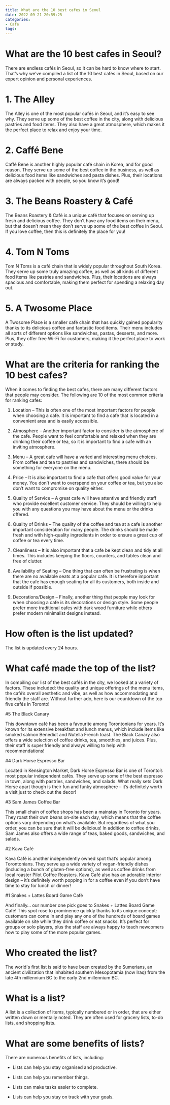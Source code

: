```yaml
---
title: What are the 10 best cafes in Seoul
date: 2022-09-21 20:59:25
categories:
- Cafe
tags:
---
```



#  What are the 10 best cafes in Seoul?

There are endless cafés in Seoul, so it can be hard to know where to start. That’s why we’ve compiled a list of the 10 best cafés in Seoul, based on our expert opinion and personal experiences.

# 1. The Alley

The Alley is one of the most popular cafés in Seoul, and it’s easy to see why. They serve up some of the best coffee in the city, along with delicious pastries and food items. They also have a great atmosphere, which makes it the perfect place to relax and enjoy your time.

# 2. Caffé Bene

Caffé Bene is another highly popular café chain in Korea, and for good reason. They serve up some of the best coffee in the business, as well as delicious food items like sandwiches and pasta dishes. Plus, their locations are always packed with people, so you know it’s good!

# 3. The Beans Roastery & Café

The Beans Roastery & Café is a unique café that focuses on serving up fresh and delicious coffee. They don’t have any food items on their menu, but that doesn’t mean they don’t serve up some of the best coffee in Seoul. If you love coffee, then this is definitely the place for you!

# 4. Tom N Toms

Tom N Toms is a café chain that is widely popular throughout South Korea. They serve up some truly amazing coffee, as well as all kinds of different food items like pastries and sandwiches. Plus, their locations are always spacious and comfortable, making them perfect for spending a relaxing day out.

# 5. A Twosome Place

A Twosome Place is a smaller café chain that has quickly gained popularity thanks to its delicious coffee and fantastic food items. Their menu includes all sorts of different options like sandwiches, pastas, desserts, and more. Plus, they offer free Wi-Fi for customers, making it the perfect place to work or study.

#  What are the criteria for ranking the 10 best cafes?

When it comes to finding the best cafes, there are many different factors that people may consider. The following are 10 of the most common criteria for ranking cafes:

1. Location – This is often one of the most important factors for people when choosing a cafe. It is important to find a cafe that is located in a convenient area and is easily accessible.

2. Atmosphere – Another important factor to consider is the atmosphere of the cafe. People want to feel comfortable and relaxed when they are drinking their coffee or tea, so it is important to find a cafe with an inviting atmosphere.

3. Menu – A great cafe will have a varied and interesting menu choices. From coffee and tea to pastries and sandwiches, there should be something for everyone on the menu.

4. Price – It is also important to find a cafe that offers good value for your money. You don’t want to overspend on your coffee or tea, but you also don’t want to compromise on quality either.

5. Quality of Service – A great cafe will have attentive and friendly staff who provide excellent customer service. They should be willing to help you with any questions you may have about the menu or the drinks offered.

6. Quality of Drinks – The quality of the coffee and tea at a cafe is another important consideration for many people. The drinks should be made fresh and with high-quality ingredients in order to ensure a great cup of coffee or tea every time.

7. Cleanliness – It is also important that a cafe be kept clean and tidy at all times. This includes keeping the floors, counters, and tables clean and free of clutter.

8. Availability of Seating – One thing that can often be frustrating is when there are no available seats at a popular cafe. It is therefore important that the cafe has enough seating for all its customers, both inside and outside if possible.

9. Decorations/Design – Finally, another thing that people may look for when choosing a cafe is its decorations or design style. Some people prefer more traditional cafes with dark wood furniture while others prefer modern minimalist designs instead.

#  How often is the list updated?

The list is updated every 24 hours.

#  What café made the top of the list?

In compiling our list of the best cafés in the city, we looked at a variety of factors. These included: the quality and unique offerings of the menu items, the café’s overall aesthetic and vibe, as well as how accommodating and friendly the staff are. Without further ado, here is our countdown of the top five cafés in Toronto!

#5 The Black Canary

This downtown café has been a favourite among Torontonians for years. It’s known for its extensive breakfast and lunch menus, which include items like smoked salmon Benedict and Nutella French toast. The Black Canary also offers a wide selection of coffee drinks, tea, smoothies, and juices. Plus, their staff is super friendly and always willing to help with recommendations!

#4 Dark Horse Espresso Bar

Located in Kensington Market, Dark Horse Espresso Bar is one of Toronto’s most popular independent cafés. They serve up some of the best espresso in town, along with pastries, sandwiches, and salads. What really sets Dark Horse apart though is their fun and funky atmosphere – it’s definitely worth a visit just to check out the decor!

#3 Sam James Coffee Bar

This small chain of coffee shops has been a mainstay in Toronto for years. They roast their own beans on-site each day, which means that the coffee options vary depending on what’s available. But regardless of what you order, you can be sure that it will be delicious! In addition to coffee drinks, Sam James also offers a wide range of teas, baked goods, sandwiches, and salads.

#2 Kava Café

Kava Café is another independently owned spot that’s popular among Torontonians. They serve up a wide variety of vegan-friendly dishes (including a bunch of gluten-free options), as well as coffee drinks from local roaster Pilot Coffee Roasters. Kava Café also has an adorable interior design – it’s definitely worth popping in for a coffee even if you don’t have time to stay for lunch or dinner!

#1 Snakes + Lattes Board Game Café

And finally… our number one pick goes to Snakes + Lattes Board Game Café! This spot rose to prominence quickly thanks to its unique concept: customers can come in and play any one of the hundreds of board games available on site while they drink coffee or eat snacks. It’s perfect for groups or solo players, plus the staff are always happy to teach newcomers how to play some of the more popular games.

#  Who created the list?

The world's first list is said to have been created by the Sumerians, an ancient civilization that inhabited southern Mesopotamia (now Iraq) from the late 4th millennium BC to the early 2nd millennium BC.

# What is a list?

A list is a collection of items, typically numbered or in order, that are either written down or mentally noted. They are often used for grocery lists, to-do lists, and shopping lists.

# What are some benefits of lists?

There are numerous benefits of lists, including:

- Lists can help you stay organised and productive.

- Lists can help you remember things.

- Lists can make tasks easier to complete.

- Lists can help you stay on track with your goals.